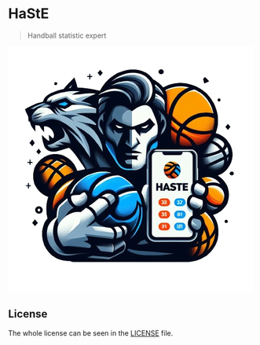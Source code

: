 # HaStE

> Handball statistic expert

![Logo](./public/logo.png)

## License
The whole license can be seen in the [LICENSE](./LICENSE) file.

